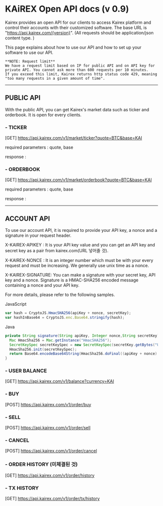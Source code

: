 # KAiREX Open API docs (v 0.9)

Kairex provides an open API for our clients to access Kairex platform and control their accounts with their customized software. The base URL is "https://api.kairex.com/{version}".   (All requests should be application/json content type. )

This page explains about how to use our API and how to set up your software to use our API. 


```text
**NOTE: Request limit**
We have a request limit based on IP for public API and on API key for private API. You cannot ask more than 600 requests per 10 minutes. 
If you exceed this limit, Kairex returns http status code 429, meaning "too many requests in a given amount of time". 
```


***

## PUBLIC API 

With the public API, you can get Kairex's market data such as ticker and orderbook. It is open for every clients. 



### - TICKER 
[GET] https://api.kairex.com/v1/market/ticker?quote=BTC&base=KAI

required parameters : quote, base 

response : 


### - ORDERBOOK 
[GET] https://api.kairex.com/v1/market/orderbook?quote=BTC&base=KAI

required parameters : quote, base 

response : 



***

## ACCOUNT API 

To use our account API, it is required to provide your API key, a nonce and a signature in your request header. 

X-KAIREX-APIKEY : It is your API key value and you can get an API key and secret key as a pair from kairex.com(URL 넣어줄 것). 

X-KAIREX-NONCE : It is an integer number which must be with your every request and must be increasing. We generally use unix time as a nonce. 

X-KAIREX-SIGNATURE: You can make a signature with your secret key, API key and a nonce. Signature is a HMAC-SHA256 encoded message containing a nonce and your API key. 


For more details, please refer to the following samples. 



JavaScript
``` js 
var hash = CryptoJS.HmacSHA256(apiKey + nonce, secretKey);
var hashInBase64 = CryptoJS.enc.Base64.stringify(hash);
```


Java
``` java 
private String signature(String apiKey, Integer nonce,String secretKey) throws Exception {
  Mac HmacSha256 = Mac.getInstance("HmacSHA256");
  SecretKeySpec secretKeySpec = new SecretKeySpec(secretKey.getBytes("UTF-8"), "HmacSHA256");
  HmacSha256.init(secretKeySpec);
  return Base64.encodeBase64String(HmacSha256.doFinal((apiKey + nonce).getBytes("UTF-8")));
}
```



### - USER BALANCE 
[GET] https://api.kairex.com/v1/balance?currency=KAI


### - BUY 
[POST] https://api.kairex.com/v1/order/buy


### - SELL 
[POST] https://api.kairex.com/v1/order/sell


### - CANCEL 
[POST] https://api.kairex.com/v1/order/cancel


### - ORDER HISTORY (미체결된 것) 
[GET] https://api.kairex.com/v1/order/history


### - TX HISTORY 
[GET] https://api.kairex.com/v1/order/tx/history


